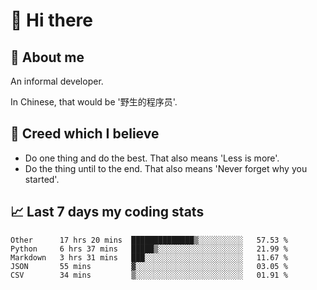 # 👋 Hi there

## :speech_balloon: About me

An informal developer.

In Chinese, that would be '野生的程序员'.

## :see_no_evil: Creed which I believe

- Do one thing and do the best. That also means 'Less is more'.
- Do the thing until to the end. That also means 'Never forget why you started'.

## :chart_with_upwards_trend: Last 7 days my coding stats

<!--START_SECTION:waka-->
```text
Other      17 hrs 20 mins  ██████████████▒░░░░░░░░░░   57.53 % 
Python     6 hrs 37 mins   █████▒░░░░░░░░░░░░░░░░░░░   21.99 % 
Markdown   3 hrs 31 mins   ███░░░░░░░░░░░░░░░░░░░░░░   11.67 % 
JSON       55 mins         ▓░░░░░░░░░░░░░░░░░░░░░░░░   03.05 % 
CSV        34 mins         ▒░░░░░░░░░░░░░░░░░░░░░░░░   01.91 % 
```
<!--END_SECTION:waka-->

